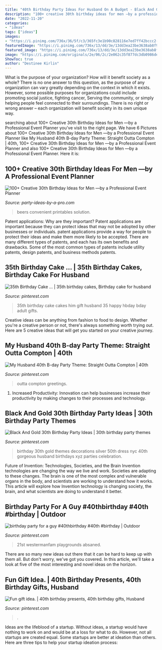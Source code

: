 ```yaml
---
title: "40th Birthday Party Ideas For Husband On A Budget - Black And Gold 30th Birthday Party Ideas"
description: "100+ creative 30th birthday ideas for men —by a professional event planner"
date: "2022-11-20"
categories:
- "ideas"
tags: ["ideas"]
images:
- "https://i.pinimg.com/736x/36/5f/c3/365fc3e1b90c828116e7ed7ff42bccc2--th-birthday-ideas-for-him-th-birthday-cakes.jpg"
featuredImage: "https://i.pinimg.com/736x/13/dd/3e/13dd3ea23be3638ab8f9368e161eb53e--fun-gifts-th-birthday.jpg"
featured_image: "https://i.pinimg.com/736x/13/dd/3e/13dd3ea23be3638ab8f9368e161eb53e--fun-gifts-th-birthday.jpg"
image: "https://i.pinimg.com/originals/2e/06/2c/2e062c35f877dc3db0986de635eeec92.jpg"
ShowToc: true
author: "Destinee Kirlin"
---
```



What is the purpose of your organization? How will it benefit society as a whole?
There is no one answer to this question, as the purpose of any organization can vary greatly depending on the context in which it exists. However, some possible purposes for organizations could include promoting social justice, fighting cancer, Serving the community, or simply helping people feel connected to their surroundings. There is no right or wrong answer – each organization will benefit society in its own unique way.

	

		
searching about 100+ Creative 30th Birthday Ideas for Men —by a Professional Event Planner you've visit to the right page. We have 6 Pictures about 100+ Creative 30th Birthday Ideas for Men —by a Professional Event Planner like My Husband 40th B-day Party Theme: Straight Outta Compton | 40th, 100+ Creative 30th Birthday Ideas for Men —by a Professional Event Planner and also 100+ Creative 30th Birthday Ideas for Men —by a Professional Event Planner. Here it is:
		
    
## 100+ Creative 30th Birthday Ideas For Men —by A Professional Event Planner

<img loading=lazy src="https://www.party-ideas-by-a-pro.com/image-files/30men35a.jpg" onerror="this.onerror=null;this.src='https://tse4.mm.bing.net/th?id=OIP.ZtTKw8J28OiLUIePeX3JfwHaFU&amp;pid=15.1';" alt="100+ Creative 30th Birthday Ideas for Men —by a Professional Event Planner">

_Source: party-ideas-by-a-pro.com_

>beers convenient printables solution. 

	

Patent applications: Why are they important?
Patent applications are important because they can protect ideas that may not be adopted by other businesses or individuals. patent applications provide a way for people to protect their ideas and make them more likely to be accepted. There are many different types of patents, and each has its own benefits and drawbacks. Some of the most common types of patents include utility patents, design patents, and business methods patents.

    
## 35th Birthday Cake … | 35th Birthday Cakes, Birthday Cake For Husband

<img loading=lazy src="https://i.pinimg.com/736x/36/5f/c3/365fc3e1b90c828116e7ed7ff42bccc2--th-birthday-ideas-for-him-th-birthday-cakes.jpg" onerror="this.onerror=null;this.src='https://tse4.mm.bing.net/th?id=OIP.7AI5W0ZxWkClZgcJ2mSBFwHaHa&amp;pid=15.1';" alt="35th Birthday Cake … | 35th birthday cakes, Birthday cake for husband">

_Source: pinterest.com_

>35th birthday cake cakes him gift husband 35 happy hbday bday adult gifts. 

	

Creative ideas can be anything from fashion to food to design. Whether you're a creative person or not, there's always something worth trying out. Here are 5 creative ideas that will get you started on your creative journey.

    
## My Husband 40th B-day Party Theme: Straight Outta Compton | 40th

<img loading=lazy src="https://i.pinimg.com/736x/5d/09/81/5d0981aebf91af9efff623a35f839fd3.jpg" onerror="this.onerror=null;this.src='https://tse3.mm.bing.net/th?id=OIP.UU31F5zComVKZU3vu3HpvAHaK8&amp;pid=15.1';" alt="My Husband 40th B-day Party Theme: Straight Outta Compton | 40th">

_Source: pinterest.com_

>outta compton greetings. 

	

1. Increased Productivity: Innovation can help businesses increase their productivity by making changes to their processes and technology.

    
## Black And Gold 30th Birthday Party Ideas | 30th Birthday Party Themes

<img loading=lazy src="https://i.pinimg.com/736x/74/c6/81/74c6812b2f34a85f64dc8bbaed3f9ac6--silver-party-decorations-gold-party-themes.jpg" onerror="this.onerror=null;this.src='https://tse4.mm.bing.net/th?id=OIP.ULWqOiM0HE-JLUtsn-lI0QHaHa&amp;pid=15.1';" alt="Black And Gold 30th Birthday Party Ideas | 30th birthday party themes">

_Source: pinterest.com_

>birthday 30th gold themes decorations silver 50th dress nyc 40th gorgeous husband birthdays xyz parties celebration. 

	

Future of Invention: Technologies, Societies, and the Brain
Invention technologies are changing the way we live and work. Societies are adapting to these changes. The brain is one of the most complex and vulnerable organs in the body, and scientists are working to understand how it works. This article will explore how Invention technology is changing society, the brain, and what scientists are doing to understand it better.

    
## Birthday Party For A Guy #40thbirthday #40th #birthday | Outdoor

<img loading=lazy src="https://i.pinimg.com/originals/2e/06/2c/2e062c35f877dc3db0986de635eeec92.jpg" onerror="this.onerror=null;this.src='https://tse2.mm.bing.net/th?id=OIP.U-sDUFrbnQI9oJSO875atgHaLH&amp;pid=15.1';" alt="birthday party for a guy #40thbirthday #40th #birthday | Outdoor">

_Source: pinterest.com_

>21st westermanfam playgrounds absaned. 

	

There are so many new ideas out there that it can be hard to keep up with them all. But don't worry, we've got you covered. In this article, we'll take a look at five of the most interesting and novel ideas on the horizon.

    
## Fun Gift Idea. | 40th Birthday Presents, 40th Birthday Gifts, Husband

<img loading=lazy src="https://i.pinimg.com/736x/13/dd/3e/13dd3ea23be3638ab8f9368e161eb53e--fun-gifts-th-birthday.jpg" onerror="this.onerror=null;this.src='https://tse3.mm.bing.net/th?id=OIP.Ja6I1xaNvnnkrESZyz2djQHaJ3&amp;pid=15.1';" alt="Fun gift idea. | 40th birthday presents, 40th birthday gifts, Husband">

_Source: pinterest.com_

>. 

	

Ideas are the lifeblood of a startup. Without ideas, a startup would have nothing to work on and would be at a loss for what to do. However, not all startups are created equal. Some startups are better at ideation than others. Here are three tips to help your startup ideation process:

